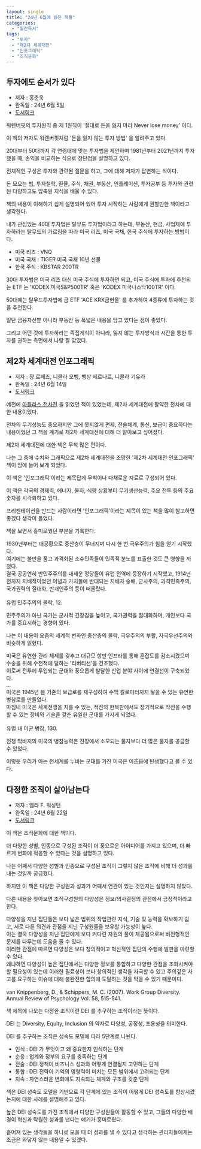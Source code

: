 ```yaml
---
layout: single
title: "24년 6월에 읽은 책들"
categories:
  - "월간독서"
tags:
  - "투자"
  - "제2차 세계대전"
  - "인포그래픽"
  - "조직문화"
---
```


## 투자에도 순서가 있다

- 저자 : 홍춘욱 
- 완독일 : 24년 6월 5일
- [도서링크](https://www.yes24.com/Product/Goods/112909906)

워렌버핏의 투자원칙 중 제 1원칙이 '절대로 돈을 잃지 마라 Never lose money' 이다.

이 책의 저자도 워렌버핏처럼 '돈을 잃지 않는 투자 방법' 을 알려주고 있다.

20대부터 50대까지 각 연령대에 맞는 투자법을 제안하며 1981년부터 2021년까지 투자했을 때, 손익을 비교하는 식으로 장단점을 설명하고 있다. 

전체적인 구성은 투자와 관련된 질문을 하고, 그에 대해 저자가 답변하는 식이다. 

돈 모으는 법, 투자철학, 환율, 주식, 채권, 부동산, 인플레이션, 투자공부 등 투자와 관련된 다양하고도 압축된 지식을 배울 수 있다.

책의 내용이 이해하기 쉽게 설명되어 있어 투자 시작하는 사람에게 권할만한 책이라고 생각한다. 

내가 관심있는 40대 투자법은 탈무드 투자법이라고 하는데, 부동산, 현금, 사업체에 투자하라는 탈무드의 가르침을 따라 미국 리츠, 미국 국채, 한국 주식에 투자하는 방법이다.

- 미국 리츠 : VNQ
- 미국 국채 : TIGER 미국 국채 10년 선물 
- 한국 주식 : KBSTAR 200TR

30대 투자법은 미국 리츠 대신 미국 주식에 투자하면 되고, 미국 주식에 투자에 추천되는 ETF 는 'KODEX 미국S&P500TR' 혹은 'KODEX 미국나스닥100TR' 이다.

50대에는 탈무드투자법에 금 ETF 'ACE KRX금현물' 를 추가하여 4종류에 투자하는 것을 추천한다.

일단 금융자산뿐 아니라 부동산 등 폭넓은 내용을 담고 있다는 점이 좋았다.

그리고 어떤 것에 투자하라는 족집게식이 아니라, 잃지 않는 투자방식과 시간을 통한 투자를 권하는 측면에서 나랑 잘 맞았다. 

## 제2차 세계대전 인포그래픽

- 저자 : 장 로페즈, 니콜라 오벵, 뱅상 베르나르, 니콜라 기유라
- 완독일 : 24년 6월 14일
- [도서링크](https://www.yes24.com/Product/Goods/101891867)

예전에 [아틀라스 전차전](http://www.yes24.com/Product/Goods/90925510) 을 읽었던 적이 있었는데, 제2차 세계대전에 활약한 전차에 대한 내용이었다. 

전차의 무기성능도 중요하지만 그에 못지않게 편제, 전술체계, 통신, 보급이 중요하다는 내용이었던 그 책을 계기로 제2차 세계대전에 대해 더 알아보고 싶어졌다.

제2차 세계대전에 대한 책은 무척 많은 편이다.

나는 그 중에 수치와 그래픽으로 제2차 세계대전을 조망한 '제2차 세계대전 인포그래픽' 책이 맘에 들어 보게 되었다.

이 책은 '인포그래픽'이라는 제목답게 무척이나 다채로운 자료로 구성되어 있다.

이 책은 각국의 경제력, 에너지, 물자, 식량 상황부터 무기생산능력, 주요 전투 등의 주요 숫자를 시각화하고 있다.

프리젠테이션을 만드는 사람이라면 '인포그래픽'이라는 제목이 있는 책을 많이 참고하면 좋겠다 생각이 들었다.

책을 보면서 흥미로웠던 부분을 기록한다.

<div class="notice--primary" markdown="1">
1930년부터는 대공황으로 중산층이 무너지며 다시 한 번 극우주의가 힘을 얻기 시작했다.<br> 
여기에는 불만을 품고 과격화된 소수민족들이 민족적 분노를 표출한 것도 큰 영향을 끼쳤다.<br>
결국 공공연히 반민주주의를 내세운 정당들이 유럽 전역에 등장하기 시작했고, 1914년 전까지 지배적이었던 이념과 가치들에 반대되는 지배자 숭배, 군사주의, 과격민족주의, 국가권력의 절대화, 반개인주의 등이 떠올랐다.<br>
<br>
유럽 민주주의의 몰락, 12.<br>
</div>

민주주의가 아닌 국가는 군사적 긴장감을 높이고, 국가권력을 절대화하며, 개인보다 국가를 중요시하는 경향이 있다.

나는 이 내용이 요즘의 세계적 변화인 중산층의 몰락, 극우주의의 부활, 자국우선주의와 비슷하게 읽혔다.

<div class="notice--primary" markdown="1">
미국은 유연한 관리 체제를 갖추고 대규모 항만 인프라를 통해 혼잡도를 감소시켰으며 수송을 위해 수천척에 달하는 '리버티선'을 건조했다.<br>
이로써 전투에 투입되는 군대와 풍요롭게 발달한 산업 분야 사이에 연결선이 구축되었다.<br>
...<br>
미국은 1945년 봄 기존의 보급로를 재구성하여 수백 킬로미터까지 닿을 수 있는 유연한 병참로를 만들었다.<br>
마침내 미국은 세계전쟁을 치를 수 있는, 적진의 한복판에서도 장기적으로 작전을 수행할 수 있는 장비와 기술을 갖춘 유일한 군대를 가지게 되었다.<br>
<br>
유럽 내 미군 병참, 130.<br>
</div> 

전쟁 막바지의 미국의 병참능력은 전장에서 소모되는 물자보다 더 많은 물자를 공급할 수 있었다.

이렇듯 우리가 아는 전세계를 누비는 군대를 가진 미국은 이즈음에 탄생했다고 볼 수 있다.

## 다정한 조직이 살아남는다

- 저자 : 엘라 F. 워싱턴
- 완독일 : 24년 6월 22일
- [도서링크](https://www.yes24.com/Product/Goods/119152328)

이 책은 조직문화에 대한 책이다.

더 다양한 성별, 인종으로 구성된 조직이 더 풍요로운 아이디어를 가지고 있으며, 더 빠르게 변화에 적응할 수 있다는 것을 설명하고 있다.

나는 어째서 다양한 성별과 인종으로 구성된 조직이 그렇지 않은 조직에 비해 더 성과를 내는 것일까 궁금했다.

하지만 이 책은 다양한 구성원과 성과가 어째서 연관이 있는 것인지는 설명하지 않았다.

다른 내용을 찾아보면 조직구성원의 다양성은 정보/의사결정의 관점에서 긍정적이라고 한다.

<div class="notice--primary" markdown="1">
다양성을 지닌 집단들은 보다 넓은 법위의 작업관련 지식, 기술 및 능력을 확보하기 쉽고, 서로 다른 의견과 관점을 지닌 구성원들을 보유할 가능성이 높다.<br>
이는 결국 다양성을 지닌 집단에게 보다 커다란 자원의 풀이 제공됨으로써 비전형적인 문제를 다루는데 도움을 줄 수 있다.<br>
이러한 관점에 따르면 다양성은 보다 창의적이고 혁신적인 집단의 수행에 발판을 마련할 수 있다.<br>
왜냐하면 다양성이 높은 집단에서는 다양한 정보를 통합하고 다양한 관점을 조화시켜야할 필요성이 있는데 이러한 필료성이 보다 창의적인 생각을 자극할 수 있고 주의깊은 사고를 요구하는 이슈에 대해 불완전한 합의에 도달하는 것을 막을 수 있기 때문이다.<br>
<br>
van Knippenberg, D., & Schippers, M. C. (2007). Work Group Diversity. Annual Review of Psychology Vol. 58, 515-541.<br>
</div>

책 제목에 나오는 다정한 조직이란 DEI 를 추구하는 조직이라는 뜻이다.

DEI 는 Diversity, Equity, Inclusion 의 약자로 다양성, 공정성, 포용성을 의미한다.

DEI 를 추구하는 조직은 성숙도 모델에 따라 5단계로 나뉜다.

- 인식 : DEI 가 무엇이고 왜 중요한지 인식하는 단계
- 순응 : 업계와 정부의 요구를 충족하는 단계
- 전술 : DEI 정책이 비즈니스 성과와 어떻게 연결될지 고민하는 단계
- 통합 : DEI 전략이 기억의 영향력이 미치는 모든 범위에서 고려되는 단계
- 지속 : 자연스러운 변화에도 지속되는 체계와 구조를 갖춘 단계

책은 DEI 성숙도 모델을 기반으로 각 단계에 있는 조직이 어떻게 DEI 성숙도를 향상시켰는지에 대한 사례를 설명해주고 있다.

높은 DEI 성숙도를 가진 조직에서 다양한 구성원들이 활동할 수 있고, 그들의 다양한 배경이 혁신과 탁월한 성과를 낸다는 얘기가 흥미로웠다.

흩어져 있는 생각들을 하나로 모을 때 더 성과를 낼 수 있다고 생각하는 관리자들에게는 조금은 와닿지 않는 내용일 수 있겠다.
